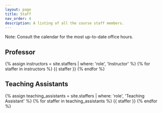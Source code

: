 ```yaml
---
layout: page
title: Staff
nav_order: 4
description: A listing of all the course staff members.
---
```


Note: Consult the calendar for the most up-to-date office hours.

## Professor

{% assign instructors = site.staffers | where: 'role', 'Instructor' %}
{% for staffer in instructors %}
{{ staffer }}
{% endfor %}

## Teaching Assistants

{% assign teaching_assistants = site.staffers | where: 'role', 'Teaching Assistant' %}
{% for staffer in teaching_assistants %}
{{ staffer }}
{% endfor %}
